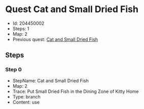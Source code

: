 # Quest Cat and Small Dried Fish

- Id: 204450002
- Steps: 1
- Map: 2
- Previous quest: [Cat and Small Dried Fish](204450001.md)

## Steps

### Step 0
- StepName:  Cat and Small Dried Fish
- Map:  2
- Trace:  Put Small Dried Fish in the Dining Zone of Kitty Home
- Type:  branch
- Content:  use


